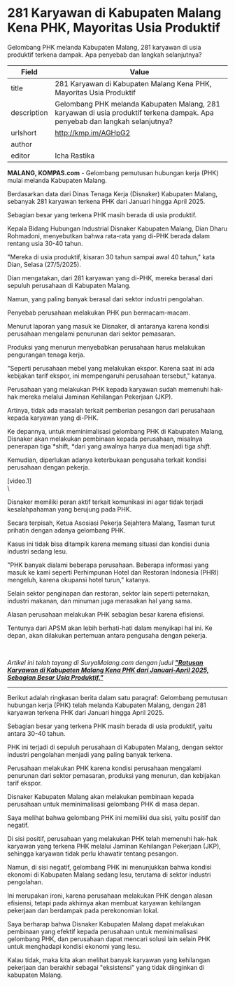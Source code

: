 # 281 Karyawan di Kabupaten Malang Kena PHK, Mayoritas Usia Produktif

Gelombang PHK melanda Kabupaten Malang, 281 karyawan di usia produktif terkena dampak. Apa penyebab dan langkah selanjutnya?

| Field       | Value                                                       |
|-------------|-------------------------------------------------------------|
| title       | 281 Karyawan di Kabupaten Malang Kena PHK, Mayoritas Usia Produktif |
| description | Gelombang PHK melanda Kabupaten Malang, 281 karyawan di usia produktif terkena dampak. Apa penyebab dan langkah selanjutnya? |
| urlshort    | http://kmp.im/AGHpG2 |
| author      |  |
| editor      | Icha Rastika |

**MALANG, KOMPAS.com** - Gelombang pemutusan hubungan kerja (PHK) mulai melanda Kabupaten Malang.

Berdasarkan data dari Dinas Tenaga Kerja (Disnaker) Kabupaten Malang, sebanyak 281 karyawan terkena PHK dari Januari hingga April 2025.

Sebagian besar yang terkena PHK masih berada di usia produktif.

Kepala Bidang Hubungan Industrial Disnaker Kabupaten Malang, Dian Dharu Rohmadoni, menyebutkan bahwa rata-rata yang di-PHK berada dalam rentang usia 30-40 tahun.

\"Mereka di usia produktif, kisaran 30 tahun sampai awal 40 tahun,\" kata Dian, Selasa (27/5/2025).

Dian mengatakan, dari 281 karyawan yang di-PHK, mereka berasal dari sepuluh perusahaan di Kabupaten Malang.

Namun, yang paling banyak berasal dari sektor industri pengolahan.

Penyebab perusahaan melakukan PHK pun bermacam-macam.

Menurut laporan yang masuk ke Disnaker, di antaranya karena kondisi perusahaan mengalami penurunan dari sektor pemasaran.

Produksi yang menurun menyebabkan perusahaan harus melakukan pengurangan tenaga kerja.

\"Seperti perusahaan mebel yang melakukan ekspor. Karena saat ini ada kebijakan tarif ekspor, ini mempengaruhi perusahaan tersebut,\" katanya.

Perusahaan yang melakukan PHK kepada karyawan sudah memenuhi hak-hak mereka melalui Jaminan Kehilangan Pekerjaan (JKP).

Artinya, tidak ada masalah terkait pemberian pesangon dari perusahaan kepada karyawan yang di-PHK.

Ke depannya, untuk meminimalisasi gelombang PHK di Kabupaten Malang, Disnaker akan melakukan pembinaan kepada perusahaan, misalnya penerapan tiga *shift, *dari yang awalnya hanya dua menjadi tiga *shift.*

Kemudian, diperlukan adanya keterbukaan pengusaha terkait kondisi perusahaan dengan pekerja.

\[video.1\]\
\

Disnaker memiliki peran aktif terkait komunikasi ini agar tidak terjadi kesalahpahaman yang berujung pada PHK.

Secara terpisah, Ketua Asosiasi Pekerja Sejahtera Malang, Tasman turut prihatin dengan adanya gelombang PHK.

Kasus ini tidak bisa ditampik karena memang situasi dan kondisi dunia industri sedang lesu.

\"PHK banyak dialami beberapa perusahaan. Beberapa informasi yang masuk ke kami seperti Perhimpunan Hotel dan Restoran Indonesia (PHRI) mengeluh, karena okupansi hotel turun,\" katanya.

Selain sektor penginapan dan restoran, sektor lain seperti peternakan, industri makanan, dan minuman juga merasakan hal yang sama.

Alasan perusahaan melakukan PHK sebagian besar karena efisiensi.

Tentunya dari APSM akan lebih berhati-hati dalam menyikapi hal ini. Ke depan, akan dilakukan pertemuan antara pengusaha dengan pekerja.

 

*Artikel ini telah tayang di SuryaMalang.com dengan judul [**\"Ratusan Karyawan di Kabupaten Malang Kena PHK dari Januari-April 2025, Sebagian Besar Usia Produktif.\"**](https://suryamalang.tribunnews.com/2025/05/27/ratusan-karyawan-di-kabupaten-malang-kena-phk-dari-januari-april-2025-sebagian-besar-usia-produktif?page=2)*

---
Berikut adalah ringkasan berita dalam satu paragraf: Gelombang pemutusan hubungan kerja (PHK) telah melanda Kabupaten Malang, dengan 281 karyawan terkena PHK dari Januari hingga April 2025.

 Sebagian besar yang terkena PHK masih berada di usia produktif, yaitu antara 30-40 tahun.

 PHK ini terjadi di sepuluh perusahaan di Kabupaten Malang, dengan sektor industri pengolahan menjadi yang paling banyak terkena.

 Perusahaan melakukan PHK karena kondisi perusahaan mengalami penurunan dari sektor pemasaran, produksi yang menurun, dan kebijakan tarif ekspor.

 Disnaker Kabupaten Malang akan melakukan pembinaan kepada perusahaan untuk meminimalisasi gelombang PHK di masa depan.



Saya melihat bahwa gelombang PHK ini memiliki dua sisi, yaitu positif dan negatif.

 Di sisi positif, perusahaan yang melakukan PHK telah memenuhi hak-hak karyawan yang terkena PHK melalui Jaminan Kehilangan Pekerjaan (JKP), sehingga karyawan tidak perlu khawatir tentang pesangon.

 Namun, di sisi negatif, gelombang PHK ini menunjukkan bahwa kondisi ekonomi di Kabupaten Malang sedang lesu, terutama di sektor industri pengolahan.

 Ini merupakan ironi, karena perusahaan melakukan PHK dengan alasan efisiensi, tetapi pada akhirnya akan membuat karyawan kehilangan pekerjaan dan berdampak pada perekonomian lokal.

 Saya berharap bahwa Disnaker Kabupaten Malang dapat melakukan pembinaan yang efektif kepada perusahaan untuk meminimalisasi gelombang PHK, dan perusahaan dapat mencari solusi lain selain PHK untuk menghadapi kondisi ekonomi yang lesu.

 Kalau tidak, maka kita akan melihat banyak karyawan yang kehilangan pekerjaan dan berakhir sebagai "eksistensi" yang tidak diinginkan di kabupaten Malang.
